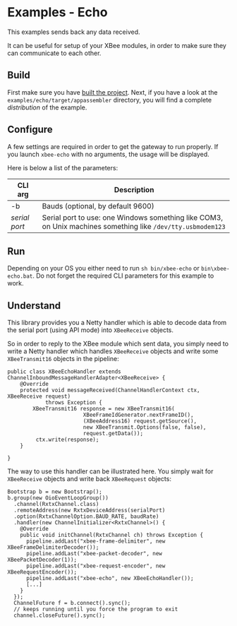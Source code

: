 # Examples - Echo

This examples sends back any data received.

It can be useful for setup of your XBee modules, in order to make sure they can communicate to each other.

## Build

First make sure you have [built the project](../installation.html).
Next, if you have a look at the ``` examples/echo/target/appassembler ``` directory, you will find a complete
*distribution* of the example.


## Configure

A few settings are required in order to get the gateway to run properly.
If you launch ``` xbee-echo ``` with no arguments, the usage will be displayed.

Here is below a list of the parameters:

| CLI arg       | Description
|---------------|-------------------------------------------------------------------------------------------------------
| -b            | Bauds (optional, by default 9600)
| *serial port* | Serial port to use: one Windows something like COM3, on Unix machines something like ``` /dev/tty.usbmodem123 ```


## Run

Depending on your OS you either need to run ``` sh bin/xbee-echo ``` or ``` bin\xbee-echo.bat ```.
Do not forget the required CLI parameters for this example to work.


## Understand

This library provides you a Netty handler which is able to decode data from the serial port (using API mode) into
``` XBeeReceive ``` objects.

So in order to reply to the XBee module which sent data, you simply need to write a Netty handler which handles
``` XBeeReceive ``` objects and write some ``` XBeeTransmit16 ``` objects in the pipeline:

```
public class XBeeEchoHandler extends ChannelInboundMessageHandlerAdapter<XBeeReceive> {
    @Override
    protected void messageReceived(ChannelHandlerContext ctx, XBeeReceive request)
            throws Exception {
        XBeeTransmit16 response = new XBeeTransmit16(
                        XBeeFrameIdGenerator.nextFrameID(),
                        (XBeeAddress16) request.getSource(),
                        new XBeeTransmit.Options(false, false),
                        request.getData());
         ctx.write(response);
    }

}
```

The way to use this handler can be illustrated here. You simply wait for ``` XBeeReceive ``` objects and write back
``` XBeeRequest ``` objects:

```
Bootstrap b = new Bootstrap();
b.group(new OioEventLoopGroup())
  .channel(RxtxChannel.class)
  .remoteAddress(new RxtxDeviceAddress(serialPort)
  .option(RxtxChannelOption.BAUD_RATE, baudRate)
  .handler(new ChannelInitializer<RxtxChannel>() {
    @Override
    public void initChannel(RxtxChannel ch) throws Exception {
      pipeline.addLast("xbee-frame-delimiter", new XBeeFrameDelimiterDecoder());
      pipeline.addLast("xbee-packet-decoder", new XBeePacketDecoder(1));
      pipeline.addLast("xbee-request-encoder", new XBeeRequestEncoder());
      pipeline.addLast("xbee-echo", new XBeeEchoHandler());
      [...]
    }
  });
  ChannelFuture f = b.connect().sync();
  // keeps running until you force the program to exit
  channel.closeFuture().sync();
```